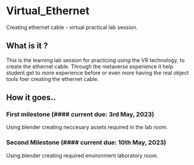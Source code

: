 # Virtual_Ethernet
Creating ethernet cable - virtual practical lab session.

## What is it ?
This is the learning lab session for practicing using the VR technology, to create the ethernet cable.
Through the metaverse experience it help student get to more experience before or even more having the real object tools foer creating the ethernet cable.

## How it goes..
### First milestone (#### current due: 3rd May, 2023)
Using blender creating neccesary assets required in the lab room.
### Second Milestone (#### current due: 10th May, 2023)
Using blender creating  required environment laboratory room.
